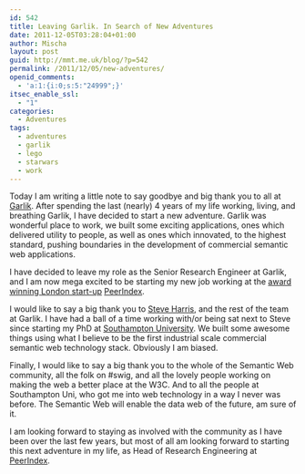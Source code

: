 ```yaml
---
id: 542
title: Leaving Garlik. In Search of New Adventures
date: 2011-12-05T03:28:04+01:00
author: Mischa
layout: post
guid: http://mmt.me.uk/blog/?p=542
permalink: /2011/12/05/new-adventures/
openid_comments:
  - 'a:1:{i:0;s:5:"24999";}'
itsec_enable_ssl:
  - "1"
categories:
  - Adventures
tags:
  - adventures
  - garlik
  - lego
  - starwars
  - work
---
```

Today I am writing a little note to say goodbye and big thank you to all at [Garlik](http://www.garlik.com/). After spending the last (nearly) 4 years of my life working, living, and breathing Garlik, I have decided to start a new adventure. Garlik was wonderful place to work, we built some exciting applications, ones which delivered utility to people, as well as ones which innovated, to the highest standard, pushing boundaries in the development of commercial semantic web applications. 

I have decided to leave my role as the Senior Research Engineer at Garlik, and I am now mega excited to be starting my new job working at the [award winning London start-up](http://eu.techcrunch.com/2011/11/18/peer-index-takes-the-honours-as-the-europas-awards-drifts-east/) [PeerIndex](http://www.peerindex.com/). 

I would like to say a big thank you to [Steve Harris](http://plugin.org.uk/swh.xrdf#me), and the rest of the team at Garlik. I have had a ball of a time working with/or being sat next to Steve since starting my PhD at [Southampton University](http://www.ecs.soton.ac.uk/). We built some awesome things using what I believe to be the first industrial scale commercial semantic web technology stack. Obviously I am biased. 

Finally, I would like to say a big thank you to the whole of the Semantic Web community, all the folk on #swig, and all the lovely people working on making the web a better place at the W3C. And to all the people at Southampton Uni, who got me into web technology in a way I never was before. The Semantic Web will enable the data web of the future, am sure of it.

I am looking forward to staying as involved with the community as I have been over the last few years, but most of all am looking forward to starting this next adventure in my life, as Head of Research Engineering at [PeerIndex](http://www.peerindex.com/).